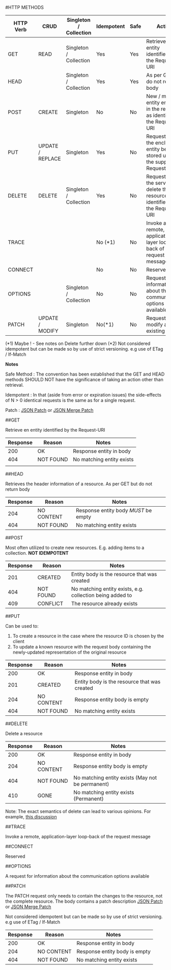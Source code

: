 

#HTTP METHODS

| HTTP Verb     | CRUD             | Singleton / Collection | Idempotent | Safe  | Action                                                                         |
| ------------- |------------------|------------------------|------------|-------|--------------------------------------------------------------------------------|
| GET           | READ             | Singleton / Collection | Yes        | Yes   | Retrieve en entity identified by the Request-URI                               |
| HEAD          |                  | Singleton / Collection | Yes        | Yes   | As per GET but do not return body                                              |
| POST          | CREATE           | Singleton              | No         | No    | New / modified entity enclosed in the request as identified by the Request-URI |
| PUT           | UPDATE / REPLACE | Singleton              | Yes        | No    | Requests that the enclosed entity be stored under the supplied Request-URI     |
| DELETE        | DELETE           | Singleton / Collection | Yes        | No    | Requests that the server delete the resource identified by the Request-URI     | 
| TRACE         |                  |                        | No (*1)    | No    | Invoke a remote, application-layer loop-back of the request message            |
| CONNECT       |                  |                        | No         | No    | Reserved                                                                       |
| OPTIONS       |                  | Singleton / Collection | No         | No    | Request for information about the communication options available              |
| PATCH         | UPDATE / MODIFY  | Singleton              | No(*1)      | No   | Request to modify an existing entity                                           |      

(*1) Maybe ! - See notes on Delete further down
(*2) Not considered idempotent but can be made so by use of strict versioning. e.g use of ETag / If-Match

**Notes**

Safe Method : The convention has been established that the GET and HEAD methods SHOULD NOT have the significance of taking an action other than retrieval.

Idempotent :  In that (aside from error or expiration issues) the side-effects of N > 0 identical requests is the same as for a single request.

Patch :  [JSON Patch](https://tools.ietf.org/html/rfc6902) or [JSON Merge Patch](https://tools.ietf.org/html/rfc7396)

##GET 

Retrieve en entity identified by the Request-URI

| Response | Reason      | Notes                                                   |
|----------|-------------|---------------------------------------------------------| 
| 200      | OK          | Response entity in body                                 |
| 404      | NOT FOUND   | No matching entity exists                               | 
                                                                   |
##HEAD

Retrieves the header information of a resource. As per GET but do not return body

| Response | Reason      | Notes                                                   |
|----------|-------------|---------------------------------------------------------| 
| 204      | NO CONTENT  | Response entity body *MUST* be empty                    |
| 404      | NOT FOUND   | No matching entity exists                               | 
                                                                 
##POST

Most often utilized to create new resources. E.g. adding items to a collection.  **NOT IDEMPOTENT** 

| Response | Reason      | Notes                                                     |
|----------|-------------|-----------------------------------------------------------| 
| 201      | CREATED     | Entity body is the resource that was created              |
| 404      | NOT FOUND   | No matching entity exists, e.g. collection being added to |
| 409      | CONFLICT    | The resource already exists                               |
                                                                
##PUT

Can be used to:

1.  To create a resource in the case where the resource ID is chosen by the client 
2.  To update a known resource with the request body containing the newly-updated representation of the original resource

| Response | Reason      | Notes                                                   |
|----------|-------------|---------------------------------------------------------|
| 200      | OK          | Response entity in body                                 |
| 201      | CREATED     | Entity body is the resource that was created            |
| 204      | NO CONTENT  | Response entity body is empty                           |
| 404      | NOT FOUND   | No matching entity exists                               | 

##DELETE

Delete a resource

| Response | Reason      | Notes                                                   |
|----------|-------------|---------------------------------------------------------|
| 200      | OK          | Response entity in body                                 | 
| 204      | NO CONTENT  | Response entity body is empty                           |
| 404      | NOT FOUND   | No matching entity exists  (May not be permanent)       | 
| 410      | GONE        | No matching entity exists (Permanent)                   | 

Note: The exact semantics of delete can lead to various opinions.  For example, [this discussion](http://leedavis81.github.io/is-a-http-delete-requests-idempotent/)


##TRACE

Invoke a remote, application-layer loop-back of the request message

##CONNECT

Reserved

##OPTIONS

A request for information about the communication options available

##PATCH

 The PATCH request only needs to contain the changes to the resource, not the complete resource.
 The body contains a patch description [JSON Patch](https://tools.ietf.org/html/rfc6902) or [JSON Merge Patch](https://tools.ietf.org/html/rfc7396)

 Not considered idempotent but can be made so by use of strict versioning. e.g use of ETag / If-Match
 

| Response | Reason      | Notes                                                   |
|----------|-------------|---------------------------------------------------------|
| 200      | OK          | Response entity in body                                 |           |
| 204      | NO CONTENT  | Response entity body is empty                           |
| 404      | NOT FOUND   | No matching entity exists                               | 